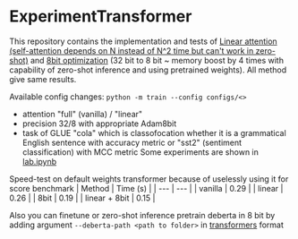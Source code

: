 # ExperimentTransformer

This repository contains the implementation and tests of [Linear attention (self-attention depends on N instead of N^2 time but can't work in zero-shot)](https://arxiv.org/pdf/2006.16236.pdf) and [8bit optimization](https://arxiv.org/pdf/2010.13382.pdf) (32 bit to 8 bit ~ memory boost by 4 times with capability of zero-shot inference and using pretrained weights). All method give same results.

Available config changes:
```python -m train --config configs/<>```
- attention "full" (vanilla) / "linear"
- precision 32/8 with appropriate Adam8bit
- task of GLUE "cola" which is classofocation whether it is a grammatical English sentence with accuracy metric or "sst2" (sentiment classification) with MCC metric
Some experiments are shown in [lab.ipynb](https://github.com/danasone/ExperimentTransformer/blob/main/lab.ipynb)

Speed-test on default weights transformer because of uselessly using it for score benchmark
| Method | Time (s) |
| --- | --- |
| vanilla | 0.29 |
| linear | 0.26 |
| 8bit | 0.19 |
| linear + 8bit | 0.15 |

Also you can finetune or zero-shot inference pretrain deberta in 8 bit by adding argument ```--deberta-path <path to folder>``` in [transformers](https://github.com/huggingface/transformers) format
